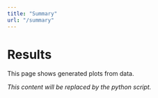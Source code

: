 ```yaml
---
title: "Summary"
url: "/summary"
---
```


# Results

This page shows generated plots from data.

<!-- START AUTOGENERATED -->

*This content will be replaced by the python script.*

<!-- END AUTOGENERATED -->